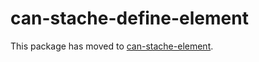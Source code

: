 # can-stache-define-element

This package has moved to [can-stache-element](https://www.npmjs.com/package/can-stache-element).
